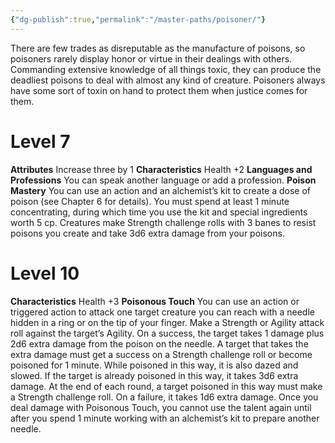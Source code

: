 ```yaml
---
{"dg-publish":true,"permalink":"/master-paths/poisoner/"}
---
```


There are few trades as disreputable as the manufacture of poisons, so poisoners rarely display honor or virtue in their dealings with others. Commanding extensive knowledge of all things toxic, they can produce the deadliest poisons to deal with almost any kind of creature. Poisoners always have some sort of toxin on hand to protect them when justice comes for them.
# Level 7
**Attributes** Increase three by 1
**Characteristics** Health +2
**Languages and Professions** You can speak another language or add a profession.
**Poison Mastery** You can use an action and an alchemist’s kit to create a dose of poison (see Chapter 6 for details). You must spend at least 1 minute concentrating, during which time you use the kit and special ingredients worth 5 cp.
Creatures make Strength challenge rolls with 3 banes to resist poisons you create and take 3d6 extra damage from your poisons.
# Level 10
**Characteristics** Health +3
**Poisonous Touch** You can use an action or triggered action to attack one target creature you can reach with a needle hidden in a ring or on the tip of your finger.
Make a Strength or Agility attack roll against the target’s Agility. On a success, the target takes 1 damage plus 2d6 extra damage from the poison on the needle. A target that takes the extra damage must get a success on a Strength challenge roll or become poisoned for 1 minute. While poisoned in this way, it is also dazed and slowed. If the target is already poisoned in this way, it takes 3d6 extra damage. At the end of each round, a target poisoned in this way must make a Strength challenge roll. On a failure, it takes 1d6 extra damage.
Once you deal damage with Poisonous Touch, you cannot use the talent again until after you spend 1 minute working with an alchemist’s kit to prepare another needle.